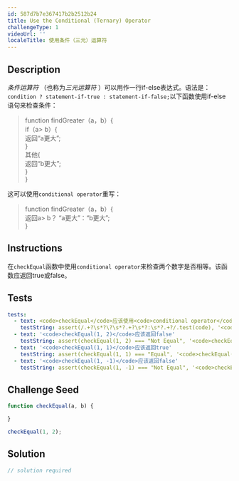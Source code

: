 ```yaml
---
id: 587d7b7e367417b2b2512b24
title: Use the Conditional (Ternary) Operator
challengeType: 1
videoUrl: ''
localeTitle: 使用条件（三元）运算符
---
```


## Description
<section id="description"> <dfn>条件运算符</dfn> （也称为<dfn>三元运算符</dfn> ）可以用作一行if-else表达式。语法是： <code>condition ? statement-if-true : statement-if-false;</code>以下函数使用if-else语句来检查条件： <blockquote> function findGreater（a，b）{ <br> if（a&gt; b）{ <br>返回“a更大”; <br> } <br>其他{ <br>返回“b更大”; <br> } <br> } </blockquote>这可以使用<code>conditional operator</code>重写： <blockquote> function findGreater（a，b）{ <br>返回a&gt; b？ “a更大”：“b更大”; <br> } </blockquote></section>

## Instructions
<section id="instructions">在<code>checkEqual</code>函数中使用<code>conditional operator</code>来检查两个数字是否相等。该函数应返回true或false。 </section>

## Tests
<section id='tests'>

```yml
tests:
  - text: <code>checkEqual</code>应该使用<code>conditional operator</code>
    testString: assert(/.+?\s*?\?\s*?.+?\s*?:\s*?.+?/.test(code), '<code>checkEqual</code> should use the <code>conditional operator</code>');
  - text: '<code>checkEqual(1, 2)</code>应该返回false'
    testString: assert(checkEqual(1, 2) === "Not Equal", '<code>checkEqual(1, 2)</code> should return "Not Equal"');
  - text: '<code>checkEqual(1, 1)</code>应该返回true'
    testString: assert(checkEqual(1, 1) === "Equal", '<code>checkEqual(1, 1)</code> should return "Equal"');
  - text: '<code>checkEqual(1, -1)</code>应该返回false'
    testString: assert(checkEqual(1, -1) === "Not Equal", '<code>checkEqual(1, -1)</code> should return "Not Equal"');

```

</section>

## Challenge Seed
<section id='challengeSeed'>

<div id='js-seed'>

```js
function checkEqual(a, b) {

}

checkEqual(1, 2);

```

</div>



</section>

## Solution
<section id='solution'>

```js
// solution required
```
</section>
